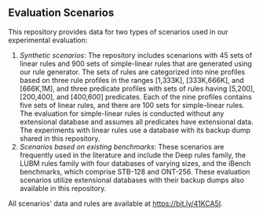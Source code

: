 ## Evaluation Scenarios

This repository provides data for two types of scenarios used in our experimental evaluation:

1. *Synthetic scenarios*: The repository includes scenarions with 45 sets of linear rules and 900 sets of simple-linear rules that are generated using our rule generator. The sets of rules are categorized into nine profiles based on three rule profiles in the ranges [1,333K], [333K,666K], and [666K,1M], and three predicate profiles with sets of rules having [5,200], [200,400], and [400,600] predicates. Each of the nine profiles contains five sets of linear rules, and there are 100 sets for simple-linear rules. The evaluation for simple-linear rules is conducted without any extensional database and assumes all predicates have extensional data. The experiments with linear rules use a database with its backup dump shared in this repository.
2. *Scenarios based on existing benchmarks*: These scenarios are frequently used in the literature and include the Deep rules family, the LUBM rules family with four databases of varying sizes, and the iBench benchmarks, which comprise STB-128 and ONT-256. These evaluation scenarios utilize extensional databases with their backup dumps also available in this repository.

All scenarios' data and rules are available at https://bit.ly/41KCA5I.
